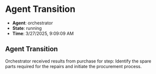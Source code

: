 # Agent Transition

- **Agent**: orchestrator
- **State**: running
- **Time**: 3/27/2025, 9:09:09 AM

## Agent Transition

Orchestrator received results from purchase for step: Identify the spare parts required for the repairs and initiate the procurement process.

